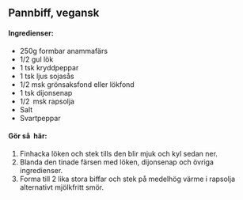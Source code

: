 ## Pannbiff, vegansk

#### Ingredienser:

* 250g formbar anammafärs
* 1/2 gul lök
* 1 tsk kryddpeppar
* 1 tsk ljus sojasås
* 1/2 msk grönsaksfond eller lökfond
* 1 tsk dijonsenap
* 1/2 msk rapsolja
* Salt
* Svartpeppar

#### Gör så här:
1. Finhacka löken och stek tills den blir mjuk och kyl sedan ner.
2. Blanda den tinade färsen med löken, dijonsenap och övriga ingredienser.
3. Forma till 2 lika stora biffar och stek på medelhög värme i rapsolja alternativt
mjölkfritt smör.
